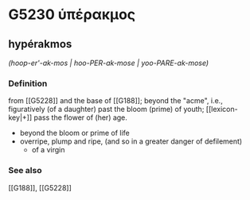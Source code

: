 # G5230 ὑπέρακμος

## hypérakmos

_(hoop-er'-ak-mos | hoo-PER-ak-mose | yoo-PARE-ak-mose)_

### Definition

from [[G5228]] and the base of [[G188]]; beyond the "acme", i.e., figuratively (of a daughter) past the bloom (prime) of youth; [[lexicon-key|+]] pass the flower of (her) age.

- beyond the bloom or prime of life
- overripe, plump and ripe, (and so in a greater danger of defilement)
  - of a virgin

### See also

[[G188]], [[G5228]]

